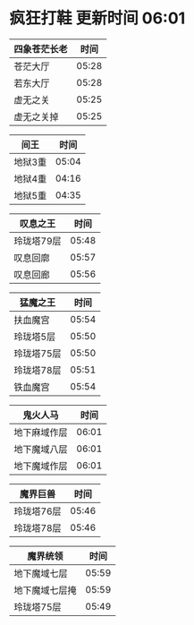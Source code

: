 # 疯狂打鞋 更新时间 06:01

| 四象苍茫长老   | 时间    |
|--------|-------|
| 苍茫大厅 | 05:28 |
| 若东大厅 | 05:28 |
| 虚无之关 | 05:25 |
| 虚无之关掉 | 05:25 |

| 间王   | 时间    |
|--------|-------|
| 地狱3重 | 05:04 |
| 地狱4重 | 04:16 |
| 地狱5重 | 04:35 |

| 叹息之王   | 时间    |
|--------|-------|
| 玲珑塔79层 | 05:48 |
| 叹息回廓 | 05:57 |
| 叹息回廊 | 05:56 |

| 猛魔之王   | 时间    |
|--------|-------|
| 扶血魔宫 | 05:54 |
| 玲珑塔5层 | 05:50 |
| 玲珑塔75层 | 05:50 |
| 玲珑塔78层 | 05:51 |
| 铁血魔宫 | 05:54 |

| 鬼火人马   | 时间    |
|--------|-------|
| 地下麻域作层 | 06:01 |
| 地下魔域八层 | 06:01 |
| 地下魔域作层 | 06:01 |

| 魔界巨兽   | 时间    |
|--------|-------|
| 玲珑塔76层 | 05:46 |
| 玲珑塔78层 | 05:46 |

| 魔界统领   | 时间    |
|--------|-------|
| 地下魔域七层 | 05:59 |
| 地下魔域七层掩 | 05:59 |
| 玲珑塔75层 | 05:49 |